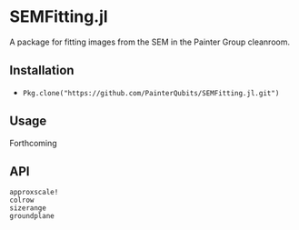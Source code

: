 # SEMFitting.jl

A package for fitting images from the SEM in the Painter Group cleanroom.

## Installation

+ `Pkg.clone("https://github.com/PainterQubits/SEMFitting.jl.git")`

## Usage

Forthcoming

## API

```@docs
approxscale!
colrow
sizerange
groundplane
```
